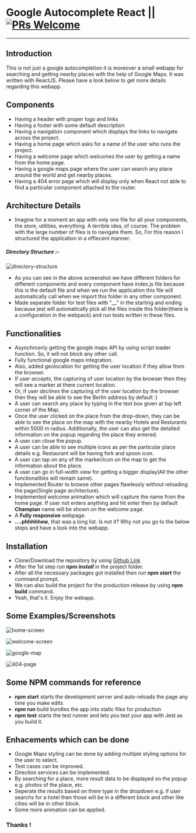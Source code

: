 # Google Autocomplete React || [![PRs Welcome](https://img.shields.io/badge/PRs-welcome-brightgreen.svg)](https://github.com/harman6666/google-autocomplete-react)
------------

Introduction
------------

This is not just a google autocompletion it is moreover a small webapp for searching and getting nearby places with the help of Google Maps. It was written with ReactJS. Please have a look below to get more details regarding this webapp.
 
Components
------------
- Having a header with proper logo and links
- Having a footer with some default description
- Having a navigation component which displays the links to navigate across the project.
- Having a home page which asks for a name of the user who runs the project.
- Having a welcome page which welcomes the user by getting a name from the home page.
- Having a google maps page where the user can search any place around the world and get nearby places.
- Having a 404 error page which will display only when React not able to find a particular component attached to the router.

Architecture Details
------------
- Imagine for a moment an app with only one file for all your components, the store, utilities, everything.
A terrible idea, of course. The problem with the large number of files is to navigate them.
So, For this reason I structured the application in a effiecent manner.
##### Directory Structure :-
![directory-structure](https://s17.postimg.cc/hk9wkwl8v/Quandoo4.png)

- As you can see in the above screenshot we have different folders for different components and every component have index.js file because this is the default file and when we run the application this file will automatically call when we import this folder in any other component.
- Made separate folder for test files with "__" in the starting and ending because jest will automatically pick all the files inside this folder(there is a configuration in the webpack) and run tests written in these files. 

Functionalities
------------

- Asynchrosnly getting the google maps API by using script loader function. So, it will not block any other call.
- Fully functional google maps integration.
- Also, added geolocation for getting the user location if they allow from the browser.
- If user *accepts*, the capturing of user location by the browser then they will see a marker at there current location.
- Or, if user *declines* the capturing of the user location by the browser then they will be able to see the Berlin address by default :)
- A user can search any place by typing in the text box given at top left corner of the Map.
- Once the user clicked on the place from the drop-down, they can be able to see the place on the map with the nearby Hotels and Resturants within 5000 m radius. Additionally, the user can also get the detailed information on the popup regarding the place they entered.
- A user can close the popup.
- A user can be able to see multiple icons as per the particular place details e.g. Restaurant will be having fork and spoon icon.
- A user can tap on any of the marker/icon on the map to get the information about the place.
- A user can go in full-width view for getting a bigger display(All the other functionalities will remain same).
- Implemented Router to browse other pages flawlessly without reloading the page(Single page architecture).
- Implemented welcome animation which will capture the name from the home page. If user not enters anything and hit enter then by default __Champian__ name will be shown on the welcome page.
- A __Fully responsive__ webpage.
- __​....​phhhhhew__, that was a long list. Is not it? Why not you go to the below steps and have a look into the webapp.

Installation
-------------

- Clone/Download the repository by using [Github Link](https://github.com/harman6666/google-autocomplete-react.git)
- After the 1st step _run __npm install___ in the project folder.
- After all the necessary packages got installed then _run __npm start___ the command prompt.
- We can also build the project for the production release by using __npm build__ command.
- Yeah, that's it. Enjoy the webapp.

Some Examples/Screenshots
-----------

![home-screen](https://s17.postimg.cc/imk33fwcf/Quandoo1.png)

![welcome-screen](https://s17.postimg.cc/tm5af29wv/Quandoo2.png)

![google-map](https://s17.postimg.cc/f2y5dn927/Quandoo3.png)

![404-page](https://s17.postimg.cc/baemxk6b3/Quandoo5.png)


Some NPM commands for reference
---------------

- __npm start__ starts the development server and auto-reloads the page any time you make edits
- __npm run__ build bundles the app into static files for production
- __npm test__ starts the test runner and lets you test your app with Jest as you build it.

Enhacements which can be done
----------------

- Google Maps styling can be done by adding multiple styling options for the user to select.
- Test cases can be improved.
- Direction services can be implemented.
- By searching for a place, more result data to be displayed on the popup e.g. photos of the place, etc.
- Seperate the results based on there type in the dropdown e.g. if user searchs for a hotel then those will be in a different block and other like cities will be in other block.
- Some more animation can be applied.


### Thanks !




